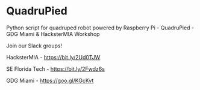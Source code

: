 # QuadruPied
Python script for quadruped robot powered by Raspberry Pi - QuadruPied - GDG Miami & HacksterMIA Workshop

Join our Slack groups!

HacksterMIA - https://bit.ly/2Ud0TJW

SE Florida Tech - https://bit.ly/2Fwdz6s

GDG Miami - https://goo.gl/KGcKvt
